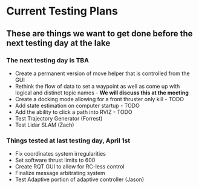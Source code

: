 # **Current Testing Plans**

## These are things we want to get done before the next testing day at the lake
### The next testing day is TBA
* Create a permanent version of move helper that is controlled from the GUI
* Rethink the flow of data to set a waypoint as well as come up with logical and distinct topic names - **We will discuss this at the meeting**
* Create a docking mode allowing for a front thruster only kill - TODO
* Add state estimation on computer startup - TODO
* Add the ability to click a path into RVIZ - TODO
* Test Trajectory Generator (Forrest)
* Test Lidar SLAM (Zach)

### Things tested at last testing day, April 1st
* Fix coordinates system irregularities
* Set software thrust limits to 600
* Create RQT GUI to allow for RC-less control
* Finalize message arbitrating system
* Test Adaptive portion of adaptive controller (Jason)
